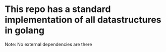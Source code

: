 # This repo has a standard implementation of all datastructures in golang

Note: No external dependencies are there
